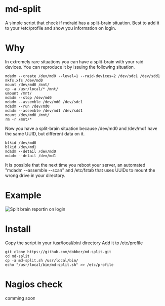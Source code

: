 md-split
========

A simple script that check if mdraid has a split-brain situation. 
Best to add it to your /etc/profile and show you information on login.

Why
========
In extremely rare situations you can have a split-brain with your raid devices. You can reproduce it by
issuing the following situation.

	mdadm --create /dev/md0 --level=1 --raid-devices=2 /dev/sdc1 /dev/sdd1
	mkfs.xfs /dev/md0
	mount /dev/md0 /mnt/
	cp -a /usr/local/* /mnt/
	umount /mnt/
	mdadm --stop /dev/md0
	mdadm --assemble /dev/md0 /dev/sdc1
	mdadm --run /dev/md0
	mdadm --assemble /dev/md1 /dev/sdd1
	mount /dev/md0 /mnt/
	rm -r /mnt/*

Now you have a split-brain situation because /dev/md0 and /dev/md1 have the same UUID, but different data on it.

	blkid /dev/md0
	blkid /dev/md1
	mdadm --detail /dev/md0
	mdadm --detail /dev/md1

It is possible that the next time you reboot your server, an automated "mdadm --assemble --scan" and /etc/fstab 
that uses UUIDs to mount the wrong drive in your directory.

Example
========
![Split brain reportin on login](http://f.cl.ly/items/0Z3A1w3q2r0k0p2q1V37/Screen%20Shot%202013-06-10%20at%204.18.48%20PM.png)

Install
========
Copy the script in your /usr/local/bin/ directory
Add it to /etc/profile

	git clone https://github.com/dobber/md-split.git
	cd md-split
	cp -a md-split.sh /usr/local/bin/
	echo "/usr/local/bin/md-split.sh" >> /etc/profile

Nagios check
========
comming soon
